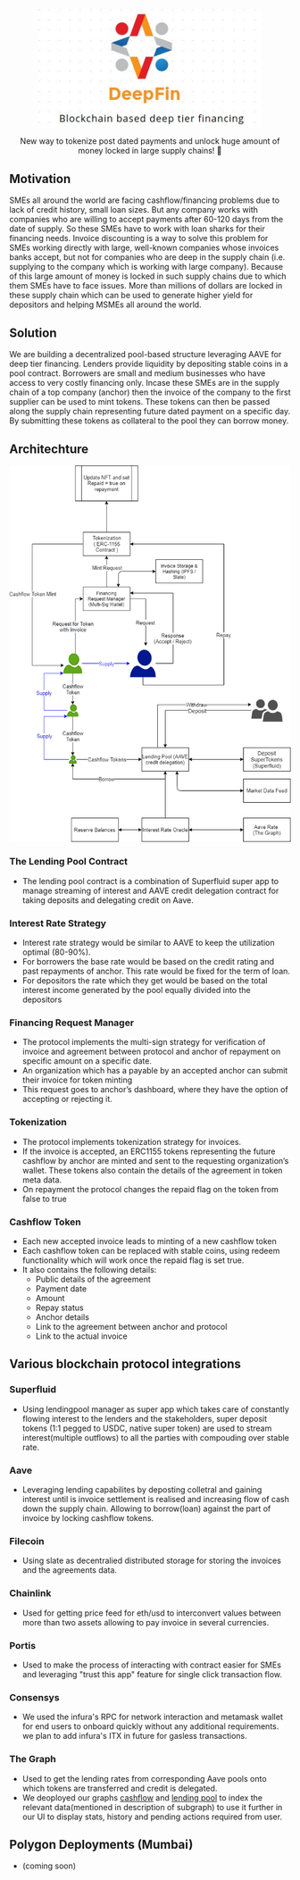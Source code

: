 <p align="center"><img src="/deepfin.jpeg" align="center" width="400"></p>

<p  align="center">New way to tokenize post dated payments and unlock huge amount of money locked in large supply chains! 🚀</p>

## Motivation
  SMEs all around the world are facing cashflow/financing problems due to lack of credit history, small loan sizes. But any company works with companies who are willing to accept payments after 60-120 days from the date of supply. So these SMEs have to work with loan sharks for their financing needs. Invoice discounting is a way to solve this problem for SMEs working directly with large, well-known companies whose invoices banks accept, but not for companies who are deep in the supply chain (i.e. supplying to the company which is working with large company). Because of this large amount of money is locked in such supply chains due to which them SMEs have to face issues. More than millions of dollars are locked in these supply chain which can be used to generate higher yield for depositors and helping MSMEs all around the world. 

## Solution
  We are building a decentralized pool-based structure leveraging AAVE for deep tier financing. Lenders provide liquidity by depositing stable coins in a pool contract. Borrowers are small and medium businesses who have access to very costly financing only. Incase these SMEs are in the supply chain of a top company (anchor) then the invoice of the company to the first supplier can be used to mint tokens. These tokens can then be passed along the supply chain representing future dated payment on a specific day. By submitting these tokens as collateral to the pool they can borrow money.

## Architechture

![image](https://github.com/ShreyPaharia/DeepFinV1/blob/v1_ethodyssey/DeepFinChain.png)

### The Lending Pool Contract

- The lending pool contract is a combination of Superfluid super app to manage streaming of interest and AAVE credit delegation contract for taking deposits and delegating credit on Aave.	

### Interest Rate Strategy

- Interest rate strategy would be similar to AAVE to keep the utilization optimal (80-90%). 
- For borrowers the base rate would be based on the credit rating and past repayments of anchor. This rate would be fixed for the term of loan. 
- For depositors the rate which they get would be based on the total interest income generated by the pool equally divided into the depositors

### Financing Request Manager

- The protocol implements the multi-sign strategy for verification of invoice and agreement between protocol and anchor of repayment on specific amount on a specific date.
- An organization which has a payable by an accepted anchor can submit their invoice for token minting
- This request goes to anchor’s dashboard, where they have the option of accepting or rejecting it.

### Tokenization

- The protocol implements tokenization strategy for invoices. 
- If the invoice is accepted, an ERC1155 tokens representing the future cashflow by anchor are minted and sent to the requesting organization’s wallet. These tokens also contain the details of the agreement in token meta data.
- On repayment the protocol changes the repaid flag on the token from false to true

### Cashflow Token

- Each new accepted invoice leads to minting of a new cashflow token
- Each cashflow token can be replaced with stable coins, using redeem functionality which will work once the repaid flag is set true.
- It also contains the following details:
  - Public details of the agreement
  - Payment date
  - Amount
  - Repay status
  - Anchor details
  - Link to the agreement between anchor and protocol
  - Link to the actual invoice


## Various blockchain protocol integrations 

### Superfluid

- Using lendingpool manager as super app which takes care of constantly flowing interest to the lenders and the stakeholders, super deposit tokens (1:1 pegged to USDC, native super token) are used to stream interest(multiple outflows) to all the parties with compouding over stable rate.
  
### Aave

- Leveraging lending capabilites by deposting colletral and gaining interest until is invoice settlement is realised and increasing flow of cash down the supply chain. Allowing to borrow(loan) against the part of invoice by locking cashflow tokens.
  
### Filecoin

- Using slate as decentralied distributed storage for storing the invoices and the agreements data.
  
### Chainlink

- Used for getting price feed for eth/usd to interconvert values between more than two assets allowing to pay invoice in several currencies.
  
### Portis

- Used to make the process of interacting with contract easier for SMEs and leveraging "trust this app" feature for single click transaction flow.

### Consensys

- We used the infura's RPC for network interaction and metamask wallet for end users to onboard quickly without any additional requirements. we plan to add infura's ITX in future for gasless transactions.

### The Graph
- Used to get the lending rates from corresponding Aave pools onto which tokens are transferred and credit is delegated.
- We deoployed our graphs [cashflow](https://thegraph.com/legacy-explorer/subgraph/hack3r-0m/cashflow) and [lending pool](https://thegraph.com/legacy-explorer/subgraph/hack3r-0m/lending-pool-df) to index the relevant data(mentioned in description of subgraph) to use it further in our UI to display stats, history and pending actions required from user.
  
  
## Polygon Deployments (Mumbai)

- (coming soon)

